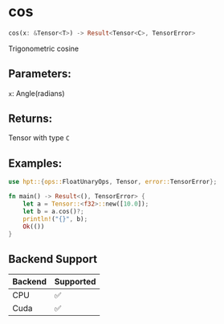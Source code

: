# cos
```rust
cos(x: &Tensor<T>) -> Result<Tensor<C>, TensorError>
```
Trigonometric cosine
## Parameters:
`x`: Angle(radians)
## Returns:
Tensor with type `C`
## Examples:
```rust
use hpt::{ops::FloatUnaryOps, Tensor, error::TensorError};

fn main() -> Result<(), TensorError> {
    let a = Tensor::<f32>::new([10.0]);
    let b = a.cos()?;
    println!("{}", b);
    Ok(())
}
```
## Backend Support
| Backend | Supported |
|---------|-----------|
| CPU     | ✅         |
| Cuda    | ✅        |